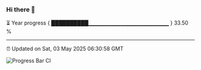 ### Hi there 👋

⏳ Year progress { ██████████▁▁▁▁▁▁▁▁▁▁▁▁▁▁▁▁▁▁▁▁ } 33.50 %

---

⏰ Updated on Sat, 03 May 2025 06:30:58 GMT

![Progress Bar CI](https://github.com/ZhaoGui/ZhaoGui/workflows/Progress%20Bar%20CI/badge.svg)
